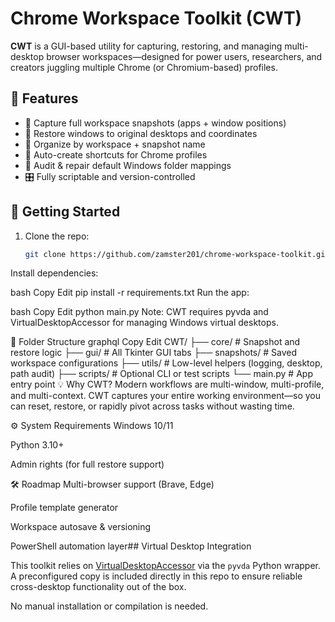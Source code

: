 # Chrome Workspace Toolkit (CWT)

**CWT** is a GUI-based utility for capturing, restoring, and managing multi-desktop browser workspaces—designed for power users, researchers, and creators juggling multiple Chrome (or Chromium-based) profiles.

## 🧩 Features

- 🧠 Capture full workspace snapshots (apps + window positions)
- 🔁 Restore windows to original desktops and coordinates
- 📂 Organize by workspace + snapshot name
- 🧰 Auto-create shortcuts for Chrome profiles
- 🧼 Audit & repair default Windows folder mappings
- 🎛️ Fully scriptable and version-controlled

## 🚀 Getting Started

1. Clone the repo:
   ```bash
   git clone https://github.com/zamster201/chrome-workspace-toolkit.git
Install dependencies:

bash
Copy
Edit
pip install -r requirements.txt
Run the app:

bash
Copy
Edit
python main.py
Note: CWT requires pyvda and VirtualDesktopAccessor for managing Windows virtual desktops.

📁 Folder Structure
graphql
Copy
Edit
CWT/
├── core/               # Snapshot and restore logic
├── gui/                # All Tkinter GUI tabs
├── snapshots/          # Saved workspace configurations
├── utils/              # Low-level helpers (logging, desktop, path audit)
├── scripts/            # Optional CLI or test scripts
└── main.py             # App entry point
💡 Why CWT?
Modern workflows are multi-window, multi-profile, and multi-context. CWT captures your entire working environment—so you can reset, restore, or rapidly pivot across tasks without wasting time.

⚙️ System Requirements
Windows 10/11

Python 3.10+

Admin rights (for full restore support)

🛠️ Roadmap
 Multi-browser support (Brave, Edge)

 Profile template generator

 Workspace autosave & versioning

 PowerShell automation layer## Virtual Desktop Integration

This toolkit relies on [VirtualDesktopAccessor](https://github.com/Ciantic/VirtualDesktopAccessor) via the `pyvda` Python wrapper. A preconfigured copy is included directly in this repo to ensure reliable cross-desktop functionality out of the box.

No manual installation or compilation is needed.
